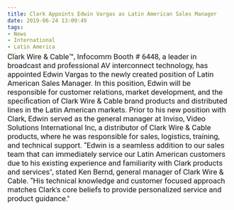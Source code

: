 ```yaml
---
title: Clark Appoints Edwin Vargas as Latin American Sales Manager
date: 2019-06-24 13:09:49
tags:
- News
- International
- Latin America
---
```

<link href="https://fonts.googleapis.com/css?family=Roboto|Yanone+Kaffeesatz" rel="stylesheet">
<div style="font-family: 'Roboto', sans-serif; font-size: 17px; margin-top: -25px;">
Clark Wire & Cable™, Infocomm Booth # 6448, a leader in broadcast and professional AV interconnect technology, has appointed Edwin Vargas to the newly created position of Latin American Sales Manager. In this position, Edwin will be responsible for customer relations, market development, and the specification of Clark Wire & Cable brand products and distributed lines in the Latin American markets.
Prior to his new position with Clark, Edwin served as the general manager at Inviso, Video Solutions International Inc, a distributor of Clark Wire & Cable products, where he was responsible for sales, logistics, training, and technical support. “Edwin is a seamless addition to our sales team that can immediately service our Latin American customers due to his existing experience and familiarity with Clark products and services", stated Ken Bernd, general manager of Clark Wire & Cable. “His technical knowledge and customer focused approach matches Clark's core beliefs to provide personalized service and product guidance."

</div>